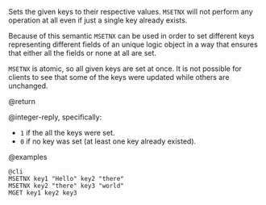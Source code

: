 Sets the given keys to their respective values. `MSETNX` will not perform any
operation at all even if just a single key already exists.

Because of this semantic `MSETNX` can be used in order to set different keys
representing different fields of an unique logic object in a way that ensures
that either all the fields or none at all are set.

`MSETNX` is atomic, so all given keys are set at once. It is not possible for
clients to see that some of the keys were updated while others are unchanged.

@return

@integer-reply, specifically:

* `1` if the all the keys were set.
* `0` if no key was set (at least one key already existed).

@examples

    @cli
    MSETNX key1 "Hello" key2 "there"
    MSETNX key2 "there" key3 "world"
    MGET key1 key2 key3

